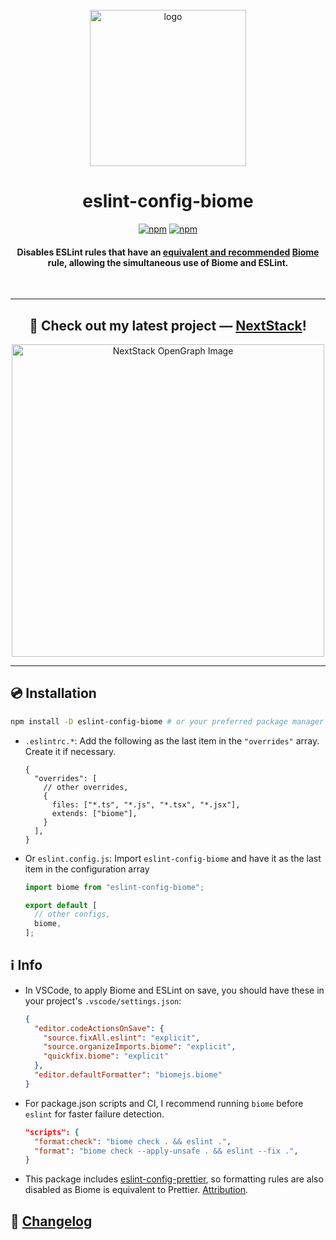 <div align="center">

<br/>
<img src="logo.svg" alt="logo" width="250"/>

# eslint-config-biome
[![npm](https://img.shields.io/npm/v/eslint-config-biome)](https://www.npmjs.com/package/eslint-config-biome)
[![npm](https://img.shields.io/npm/dt/eslint-config-biome)](https://www.npmjs.com/package/eslint-config-biome)


<h4>

Disables ESLint rules that have an [**equivalent and recommended**](https://github.com/biomejs/biome/discussions/3) [Biome](https://biomejs.dev/) rule, allowing the simultaneous use of Biome and ESLint.

</h4>


<br/>

---

## 🚀 Check out my latest project — [NextStack](https://www.nextstack.gg)! 

<a href="https://www.nextstack.gg" target="_blank">
  <img src="https://www.nextstack.gg/opengraph-image" width="500" alt="NextStack OpenGraph Image">
</a>

---

</div>



## 💿 Installation

```bash
npm install -D eslint-config-biome # or your preferred package manager ;)
```

- `.eslintrc.*`: Add the following as the last item in the `"overrides"` array. Create it if necessary.

    ```json5
    {
      "overrides": [
        // other overrides,
        {
          files: ["*.ts", "*.js", "*.tsx", "*.jsx"],
          extends: ["biome"],
        }
      ],
    }
    ```

- Or `eslint.config.js`: Import `eslint-config-biome` and have it as the last item in the configuration array

    ```js
    import biome from "eslint-config-biome";

    export default [
      // other configs,
      biome,
    ];
    ```

## ℹ️ Info

- In VSCode, to apply Biome and ESLint on save, you should have these in your project's `.vscode/settings.json`:

    ```json
    {
      "editor.codeActionsOnSave": {
        "source.fixAll.eslint": "explicit",
        "source.organizeImports.biome": "explicit",
        "quickfix.biome": "explicit"
      },
      "editor.defaultFormatter": "biomejs.biome"
    }
    ```

- For package.json scripts and CI, I recommend running `biome` before `eslint` for faster failure detection.

  ```json
  "scripts": {
    "format:check": "biome check . && eslint .",
    "format": "biome check --apply-unsafe . && eslint --fix .",
  }
  ```

- This package includes [eslint-config-prettier](https://github.com/prettier/eslint-config-prettier), so formatting rules are also disabled as Biome is equivalent to Prettier. [Attribution](ATTRIBUTION.md).


## 📰 [Changelog](CHANGELOG.md)

